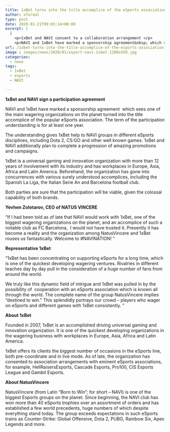```yaml
---
title: 1xBet turns into the title accomplice of the eSports association NatusVincere
author: xforeal 
type: post
date: 2020-01-21T09:03:14+00:00
excerpt: |
  |
    <p>1xBet and NAVI consent to a collaboration arrangement </p>
    <p>NAVI and 1xBet have marked a sponsorship agreement&nbsp; which sees one of the main wagering organizations on the planet turned into the title accomplice of the celebrated eSports organization </p>
url: /1xbet-turns-into-the-title-accomplice-of-the-esports-association-natusvincere/
image : images/news/2020/01/esport-navi-1xbet-1200x450.jpg
categories:
  - news
tags:
  - 1xBet
  - esports
  - NAVI

---
```

**1xBet and NAVI sign a participation agreement**

NAVI and 1xBet have marked a sponsorship agreement  which sees one of the main wagering organizations on the planet turned into the title accomplice of the popular eSports association. The term of the participation understanding is for at least one year.

The understanding gives 1xBet help to NAVI groups in different eSports disciplines, including Dota 2, CS:GO and other well known games. 1xBet and NAVI additionally plan to complete a progression of amazing promotions  and campaigns.

1xBet is a universal gaming and innovation organization with more than 12 years of involvement with its industry and has workplaces in Europe, Asia, Africa and Latin America. Beforehand, the organization has gone into concurrences with various surely understood accomplices, including the Spanish La Liga, the Italian Serie An and Barcelona football club.

Both parties are sure that the participation will be viable, given the colossal capability of both brands.

**Yevhen Zolotarov, CEO of NATUS VINCERE**

“If I had been told as of late that NAVI would work with 1xBet, one of the biggest wagering organizations on the planet, and an accomplice of such a notable club as FC Barcelona,  I would not have trusted it. Presently it has become a reality and the organization among NatusVincere and 1xBet rouses us fantastically. Welcome to #NAVINATION! ”

**Representative 1xBet**

“1xBet has been concentrating on supporting eSports for a long time, which is one of the quickest developing wagering ventures. Rivalries in different teaches day by day pull in the consideration of a huge number of fans from around the world.

We truly like this dynamic field of intrigue and 1xBet was pulled in by the possibility of  cooperation with an eSports association which is known all through the world. The complete name of the group NatusVincere implies “destined to win.” This splendidly portrays our crowd – players who wager on eSports and different games with 1xBet consistently. ”

**About 1xBet**

Founded in 2007, 1xBet is an accomplished driving universal gaming and innovation organization. It is one of the quickest developing organizations in the wagering business with workplaces in Europe, Asia, Africa and Latin America.

1xBet offers its clients the biggest number of occasions in the eSports line, both pre-coordinate and in live mode. As of late, the organization has consented to association arrangements with eminent eSports associations, for example, HellRaisersEsports, Cascade Esports, Pro100, CIS Esports League and Gambit Esports.

**About NatusVincere**

NatusVincere (from Latin “Born to Win”; for short – NAVI) is one of the biggest Esports groups on the planet. Since beginning, the NAVI club has won more than 40 eSports trophies over an assortment of orders and has established a few world precedents, huge numbers of which despite everything stand today. The group exceeds expectations in such eSports trains as Counter-Strike: Global Offensive, Dota 2, PUBG, Rainbow Six, Apex Legends and more.